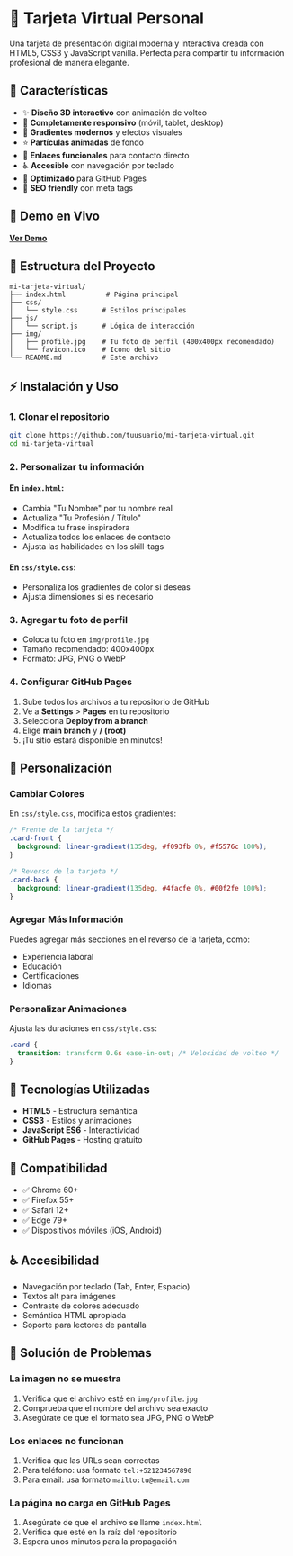 # 🎴 Tarjeta Virtual Personal

Una tarjeta de presentación digital moderna y interactiva creada con HTML5, CSS3 y JavaScript vanilla. Perfecta para compartir tu información profesional de manera elegante.

## 🌟 Características

- ✨ **Diseño 3D interactivo** con animación de volteo
- 📱 **Completamente responsivo** (móvil, tablet, desktop)
- 🎨 **Gradientes modernos** y efectos visuales
- ⭐ **Partículas animadas** de fondo
- 🔗 **Enlaces funcionales** para contacto directo
- ♿ **Accesible** con navegación por teclado
- 🚀 **Optimizado** para GitHub Pages
- 🎯 **SEO friendly** con meta tags

## 🚀 Demo en Vivo

**[Ver Demo](https://tuusuario.github.io/mi-tarjeta-virtual/)**

## 📁 Estructura del Proyecto

```
mi-tarjeta-virtual/
├── index.html          # Página principal
├── css/
│   └── style.css      # Estilos principales
├── js/
│   └── script.js      # Lógica de interacción
├── img/
│   ├── profile.jpg    # Tu foto de perfil (400x400px recomendado)
│   └── favicon.ico    # Icono del sitio
└── README.md          # Este archivo
```

## ⚡ Instalación y Uso

### 1. Clonar el repositorio

```bash
git clone https://github.com/tuusuario/mi-tarjeta-virtual.git
cd mi-tarjeta-virtual
```

### 2. Personalizar tu información

#### En `index.html`:

- Cambia "Tu Nombre" por tu nombre real
- Actualiza "Tu Profesión / Título"
- Modifica tu frase inspiradora
- Actualiza todos los enlaces de contacto
- Ajusta las habilidades en los skill-tags

#### En `css/style.css`:

- Personaliza los gradientes de color si deseas
- Ajusta dimensiones si es necesario

### 3. Agregar tu foto de perfil

- Coloca tu foto en `img/profile.jpg`
- Tamaño recomendado: 400x400px
- Formato: JPG, PNG o WebP

### 4. Configurar GitHub Pages

1. Sube todos los archivos a tu repositorio de GitHub
2. Ve a **Settings** > **Pages** en tu repositorio
3. Selecciona **Deploy from a branch**
4. Elige **main branch** y **/ (root)**
5. ¡Tu sitio estará disponible en minutos!

## 🎨 Personalización

### Cambiar Colores

En `css/style.css`, modifica estos gradientes:

```css
/* Frente de la tarjeta */
.card-front {
  background: linear-gradient(135deg, #f093fb 0%, #f5576c 100%);
}

/* Reverso de la tarjeta */
.card-back {
  background: linear-gradient(135deg, #4facfe 0%, #00f2fe 100%);
}
```

### Agregar Más Información

Puedes agregar más secciones en el reverso de la tarjeta, como:

- Experiencia laboral
- Educación
- Certificaciones
- Idiomas

### Personalizar Animaciones

Ajusta las duraciones en `css/style.css`:

```css
.card {
  transition: transform 0.6s ease-in-out; /* Velocidad de volteo */
}
```

## 🔧 Tecnologías Utilizadas

- **HTML5** - Estructura semántica
- **CSS3** - Estilos y animaciones
- **JavaScript ES6** - Interactividad
- **GitHub Pages** - Hosting gratuito

## 📱 Compatibilidad

- ✅ Chrome 60+
- ✅ Firefox 55+
- ✅ Safari 12+
- ✅ Edge 79+
- ✅ Dispositivos móviles (iOS, Android)

## ♿ Accesibilidad

- Navegación por teclado (Tab, Enter, Espacio)
- Textos alt para imágenes
- Contraste de colores adecuado
- Semántica HTML apropiada
- Soporte para lectores de pantalla

## 🐛 Solución de Problemas

### La imagen no se muestra

1. Verifica que el archivo esté en `img/profile.jpg`
2. Comprueba que el nombre del archivo sea exacto
3. Asegúrate de que el formato sea JPG, PNG o WebP

### Los enlaces no funcionan

1. Verifica que las URLs sean correctas
2. Para teléfono: usa formato `tel:+521234567890`
3. Para email: usa formato `mailto:tu@email.com`

### La página no carga en GitHub Pages

1. Asegúrate de que el archivo se llame `index.html`
2. Verifica que esté en la raíz del repositorio
3. Espera unos minutos para la propagación

